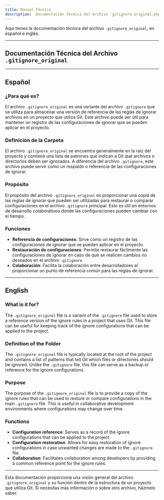 ```yaml
---
title: Manual Técnico 
description:  Documentación Técnica del Archivo `gitignore-original.php`
---
```


Aquí tienes la documentación técnica del archivo `.gitignore_original`, en español e inglés.

---

## Documentación Técnica del Archivo `.gitignore_original`

---

## Español

### ¿Para qué es?
El archivo `.gitignore_original` es una variante del archivo `.gitignore` que se utiliza para almacenar una versión de referencia de las reglas de ignorar archivos en un proyecto que utiliza Git. Este archivo puede ser útil para mantener un registro de las configuraciones de ignorar que se pueden aplicar en el proyecto.

### Definición de la Carpeta
El archivo `.gitignore_original` se encuentra generalmente en la raíz del proyecto y contiene una lista de patrones que indican a Git qué archivos o directorios deben ser ignorados. A diferencia del archivo `.gitignore`, este archivo puede servir como un respaldo o referencia de las configuraciones de ignorar.

### Propósito
El propósito del archivo `.gitignore_original` es proporcionar una copia de las reglas de ignorar que pueden ser utilizadas para restaurar o comparar configuraciones en el archivo `.gitignore` principal. Esto es útil en entornos de desarrollo colaborativos donde las configuraciones pueden cambiar con el tiempo.

### Funciones
- **Referencia de configuraciones**: Sirve como un registro de las configuraciones de ignorar que se pueden aplicar en el proyecto.
- **Restauración de configuraciones**: Permite restaurar fácilmente las configuraciones de ignorar en caso de que se realicen cambios no deseados en el archivo `.gitignore`.
- **Colaboración**: Facilita la colaboración entre desarrolladores al proporcionar un punto de referencia común para las reglas de ignorar.

---

## English

### What is it for?
The `.gitignore_original` file is a variant of the `.gitignore` file used to store a reference version of the ignore rules in a project that uses Git. This file can be useful for keeping track of the ignore configurations that can be applied to the project.

### Definition of the Folder
The `.gitignore_original` file is typically located at the root of the project and contains a list of patterns that tell Git which files or directories should be ignored. Unlike the `.gitignore` file, this file can serve as a backup or reference for the ignore configurations.

### Purpose
The purpose of the `.gitignore_original` file is to provide a copy of the ignore rules that can be used to restore or compare configurations in the main `.gitignore` file. This is useful in collaborative development environments where configurations may change over time.

### Functions
- **Configuration reference**: Serves as a record of the ignore configurations that can be applied to the project.
- **Configuration restoration**: Allows for easy restoration of ignore configurations in case unwanted changes are made to the `.gitignore` file.
- **Collaboration**: Facilitates collaboration among developers by providing a common reference point for the ignore rules.

---

Esta documentación proporciona una visión general del archivo `.gitignore_original` y su función dentro de la estructura de un proyecto que utiliza Git. Si necesitas más información o sobre otro archivo, házmelo saber.